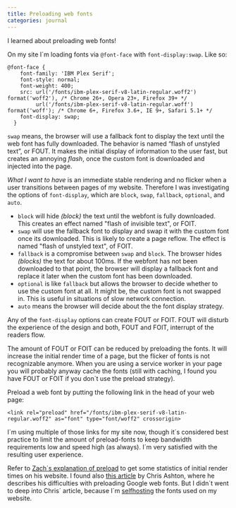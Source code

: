 ```yaml
---
title: Preloading web fonts
categories: journal
---
```

I learned about preloading web fonts! 

On my site I´m loading fonts via `@font-face` with `font-display:swap`. Like so:

```
@font-face {
    font-family: 'IBM Plex Serif';
    font-style: normal;
    font-weight: 400;
    src: url('/fonts/ibm-plex-serif-v8-latin-regular.woff2') format('woff2'), /* Chrome 26+, Opera 23+, Firefox 39+ */
         url('/fonts/ibm-plex-serif-v8-latin-regular.woff') format('woff'); /* Chrome 6+, Firefox 3.6+, IE 9+, Safari 5.1+ */    
    font-display: swap;
  }
```

`swap` means, the browser will use a fallback font to display the text until the web font has fully downloaded. The behavior is named “flash of unstyled text”, or FOUT. It makes the initial display of information to the user fast, but creates an annoying *flash*, once the custom font is downloaded and injected into the page.

*What I want to have* is an immediate stable rendering and no flicker when a user transitions between pages of my website. Therefore I was investigating the options of `font-display`, which are `block`, `swap`, `fallback`, `optional`, and `auto`. 

- `block` will hide *(block)* the text until the webfont is fully downloaded. This creates an effect named "flash of invisible text", or FOIT.
- `swap` will use the fallback font to display and swap it with the custom font once its downloaded. This is likely to create a page reflow. The effect is named "flash of unstyled text", of FOIT.
- `fallback` is a compromise between `swap` and `block`. The browser hides *(blocks)* the text for about 100ms. If the webfont has not been downloaded to that point, the browser will display a fallback font and replace it later when the custom font has been downloaded.
- `optional` is like `fallback` but allows the browser to decide whether to use the custom font at all. It might be, the custom font is not swapped in. This is useful in situations of slow network connection.
- `auto` means the browser will decide about the the font display strategy.

Any of the `font-display` options can create FOUT or FOIT. FOUT will disturb the experience of the design and both, FOUT and FOIT, interrupt of the readers flow. 

The amount of FOUT or FOIT can be reduced by preloading the fonts. It will increase the initial render time of a page, but the flicker of fonts is not recognizable anymore. When you are using a service worker in your page you will probably anyway cache the fonts (still with caching, I found you have FOUT or FOIT if you don´t use the preload strategy).

Preload a web font by putting the following link in the head of your web page:

```
<link rel="preload" href="/fonts/ibm-plex-serif-v8-latin-regular.woff2" as="font" type="font/woff2" crossorigin>
```

I´m using multiple of those links for my site now, though it´s considered best practice to limit the amount of preload-fonts to keep bandwidth requirements low and speed high (as always). I´m very satisfied with the resulting user experience.

Refer to [Zach´s explanation of preload](https://www.zachleat.com/web/preload/) to get some statistics of initial render times on his website. I found also [this article](https://ashton.codes/preload-google-fonts-using-resource-hints/) by Chris Ashton, where he describes his difficulties with preloading Google web fonts. But I didn´t went to deep into Chris´ article, because I´m [selfhosting](journal/google-webfonts-helper/) the fonts used on my website.